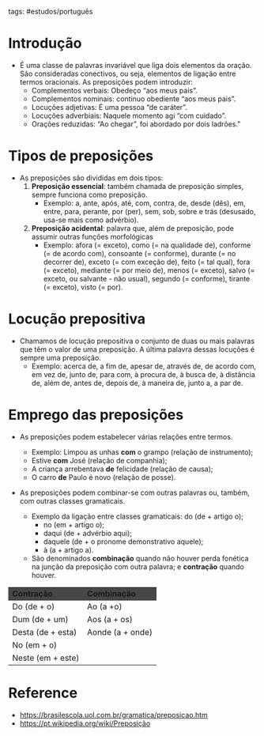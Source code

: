 tags: #estudos/português 

# Introdução
- É uma classe de palavras invariável que liga dois elementos da oração. São consideradas conectivos, ou seja, elementos de ligação entre termos oracionais. As preposições podem introduzir:
	- Complementos verbais: Obedeço “aos meus pais”.
	- Complementos nominais: continuo obediente “aos meus pais”.
	- Locuções adjetivas: É uma pessoa “de caráter”.
	- Locuções adverbiais: Naquele momento agi “com cuidado”.
	- Orações reduzidas: “Ao chegar”, foi abordado por dois ladrões."

# Tipos de preposições
- As preposições são divididas em dois tipos:
	1. **Preposição essencial**: também chamada de preposição simples, sempre funciona como preposição.
		- Exemplo: a, ante, após, até, com, contra, de, desde (dês), em, entre, para, perante, por (per), sem, sob, sobre e trás (desusado, usa-se mais como advérbio).
	2. **Preposição acidental**: palavra que, além de preposição, pode assumir outras funções morfológicas
		- Exemplo: afora (= exceto), como (= na qualidade de), conforme (= de acordo com), consoante (= conforme), durante (= no decorrer de), exceto (= com exceção de), feito (= tal qual), fora (= exceto), mediante (= por meio de), menos (= exceto), salvo (= exceto, ou salvante - não usual), segundo (= conforme), tirante (= exceto), visto (= por).

# Locução prepositiva
- Chamamos de locução prepositiva o conjunto de duas ou mais palavras que têm o valor de uma preposição. A última palavra dessas locuções é sempre uma preposição.
	- Exemplo: acerca de, a fim de, apesar de, através de, de acordo com, em vez de, junto de, para com, à procura de, à busca de, à distância de, além de, antes de, depois de, à maneira de, junto a, a par de.

# Emprego das preposições
- As preposições podem estabelecer várias relações entre termos.
	- Exemplo: Limpou as unhas **com** o grampo (relação de instrumento);
	- Estive **com** José (relação de companhia);
	- A criança arrebentava **de** felicidade (relação de causa);
	- O carro **de** Paulo é novo (relação de posse).

- As preposições podem combinar-se com outras palavras ou, também, com outras classes gramaticais.
	- Exemplo da ligação entre classes gramaticais: do (de + artigo o);
		- no (em + artigo o);
		- daqui (de + advérbio aqui);
		- daquele (de + o pronome demonstrativo aquele);
		- à (a + artigo a).
	- São denominados **combinação** quando não houver perda fonética na junção da preposição com outra palavra; e **contração** quando houver.
<table>
	<tbody>
		<tr style="background-color: #454846;">
			<td ><b>Contração</b></td>
			<td><b>Combinação</b></td>
		</tr>
		<tr>
			<td>Do (de + o)</td>
			<td>Ao (a +o)</td>
		</tr>
		<tr>
			<td>Dum (de + um)</td>
			<td>Aos (a + os)</td>
		</tr>
		<tr>
			<td>Desta (de + esta)</td>
			<td>Aonde (a + onde)</td>
		</tr>
		<tr>
			<td>No (em + o)</td>
			<td>&nbsp;</td>
		</tr>
		<tr>
			<td>Neste (em + este)</td>
			<td>&nbsp;</td>
		</tr>
	</tbody>
</table>

# Reference
- https://brasilescola.uol.com.br/gramatica/preposicao.htm
- https://pt.wikipedia.org/wiki/Preposição